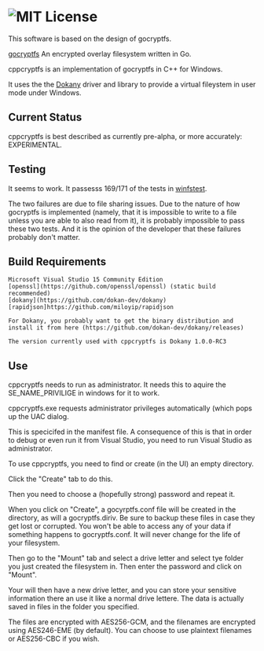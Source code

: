 ![MIT License](https://img.shields.io/badge/license-MIT-blue.svg)
==============

This software is based on the design of gocryptfs.

[gocryptfs](https://github.com/rfjakob/gocryptfs)
An encrypted overlay filesystem written in Go.

cppcryptfs is an implementation of gocryptfs in C++ for Windows.

It uses the the [Dokany](https://github.com/dokan-dev/dokany) driver and library to provide a virtual fileystem in user mode under Windows.


Current Status
--------------

cppcryptfs is best described as currently pre-alpha, or more accurately: EXPERIMENTAL.


Testing
-------

It seems to work.  It passesss 169/171 of the tests in [winfstest](https://github.com/dimov-cz/winfstest).

The two failures are due to file sharing issues.  Due to the nature of how gocryptfs is implemented (namely, that it is impossible to write to a file unless you are able to also read from it), it is probably impossible to pass these two tests.  And it is the opinion of the developer that these failures probably don't matter.

Build Requirements
-------
	
	Microsoft Visual Studio 15 Community Edition
	[openssl](https://github.com/openssl/openssl) (static build recommended)
	[dokany](https://github.com/dokan-dev/dokany)
	[rapidjson]https://github.com/miloyip/rapidjson	

	For Dokany, you probably want to get the binary distribution and install it from here (https://github.com/dokan-dev/dokany/releases)

	The version currently used with cppcryptfs is Dokany 1.0.0-RC3

Use
-------

cppcryptfs needs to run as administrator.  It needs this to aquire the SE_NAME_PRIVILIGE in windows for it to work.

cppcryptfs.exe requests administrator privileges automatically (which 
pops up the UAC dialog.

This is specicifed in the manifest file.  A consequence of this is that
in order to debug or even run it from Visual Studio, you need to run
Visual Studio as administrator.

To use cppcryptfs, you need to find or create (in the UI) an empty directory.

Click the "Create" tab to do this.

Then you need to choose a (hopefully strong) password and repeat it.

When you click on "Create", a gocyrptfs.conf file will be created in the directory, as will a gocryptfs.diriv.  Be sure to backup these files in case they get lost or corrupted.  You won't be able to access any of your data if something happens to gocryptfs.conf.  It will never change for the life of your filesystem.

Then go to the "Mount" tab and select a drive letter and select tye folder you
just created the filesystem in.  Then enter the password and click on "Mount".

Your will then have a new drive letter, and you can store your sensitive information there an use it like a normal drive lettere.  The data is actually saved
in files in the folder you specified.

The files are encrypted with AES256-GCM, and the filenames are encrypted using
AES246-EME (by default).  You can choose to use plaintext filenames or 
AES256-CBC if you wish.

